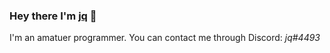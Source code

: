 ### Hey there I'm [jq](https://www.roblox.com/users/392152704/profile) 👋

I'm an amatuer programmer.
You can contact me through Discord: *jq#4493*
